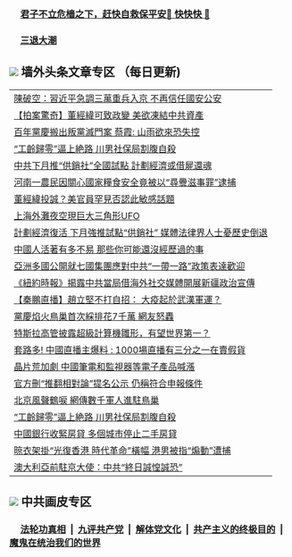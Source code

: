 
 ### &nbsp;&nbsp;&nbsp;&nbsp; [君子不立危樯之下，赶快自救保平安🍎 快快快 📩](https://github.com/pwgy/td/blob/master/README.md)

 ### &nbsp;&nbsp;&nbsp;&nbsp; [三退大潮](https://ww3.xkide.work/?key=zuuelqyfglsfjmgm&pin=65881581&ag=ogQuit&from=pw2) 

## <img src="https://img.icons8.com/cute-clipart/2x/circled-right.png"> 墙外头条文章专区 （每日更新)

<Table>
<tr><td colspan="2" align="left"><a href="https://wwc.cheuw.work/?ag=c1450801&key=kkpnxqzglkxtwqzb&from=pw2">陳破空：習近平急調三萬重兵入京 不再信任國安公安
</a></td></tr>
<tr><td colspan="2" align="left"><a href="https://wwc.cheuw.work/?ag=c1450785&key=kkpnxqzglkxtwqzb&from=pw2">【拍案驚奇】董經緯可致政變 美欲凍結中共資產
</a></td></tr>
<tr><td colspan="2" align="left"><a href="https://wwc.cheuw.work/?ag=c1450840&key=kkpnxqzglkxtwqzb&from=pw2">百年黨慶搬出叛黨滅門案 蔡霞: 山雨欲來恐失控
</a></td></tr>
<tr><td colspan="2" align="left"><a href="https://wwc.cheuw.work/?ag=c1450819&key=kkpnxqzglkxtwqzb&from=pw2">“工齡歸零”逼上絶路 川男社保局割腹自殺
</a></td></tr>
<tr><td colspan="2" align="left"><a href="https://wwc.cheuw.work/?ag=c1450764&key=kkpnxqzglkxtwqzb&from=pw2">中共下月推“供銷社”全國試點 計劃經濟或借屍還魂
</a></td></tr>
<tr><td colspan="2" align="left"><a href="https://wwc.cheuw.work/?ag=c1450854&key=kkpnxqzglkxtwqzb&from=pw2">河南一農民因關心國家糧食安全竟被以“尋釁滋事罪”逮捕
</a></td></tr>
<tr><td colspan="2" align="left"><a href="https://wwc.cheuw.work/?ag=c1450784&key=kkpnxqzglkxtwqzb&from=pw2">董經緯投誠？美官員罕見否認此敏感話題
</a></td></tr>
<tr><td colspan="2" align="left"><a href="https://wwc.cheuw.work/?ag=c1450798&key=kkpnxqzglkxtwqzb&from=pw2">上海外灘夜空現巨大三角形UFO
</a></td></tr>
<tr><td colspan="2" align="left"><a href="https://wwc.cheuw.work/?ag=c1450753&key=kkpnxqzglkxtwqzb&from=pw2">計劃經濟復活 下月強推試點“供銷社” 媒體法律界人士憂歷史倒退
</a></td></tr>
<tr><td colspan="2" align="left"><a href="https://wwc.cheuw.work/?ag=c1450781&key=kkpnxqzglkxtwqzb&from=pw2">中國人活著有多不易 那些你可能還沒經歷過的事
</a></td></tr>
<tr><td colspan="2" align="left"><a href="https://wwc.cheuw.work/?ag=c1450853&key=kkpnxqzglkxtwqzb&from=pw2">亞洲多國公開就七國集團應對中共“一帶一路”政策表達歡迎
</a></td></tr>
<tr><td colspan="2" align="left"><a href="https://wwc.cheuw.work/?ag=c1450852&key=kkpnxqzglkxtwqzb&from=pw2">《紐約時報》揭露中共當局借海外社交媒體開展新疆政治宣傳
</a></td></tr>
<tr><td colspan="2" align="left"><a href="https://wwc.cheuw.work/?ag=c1450861&key=kkpnxqzglkxtwqzb&from=pw2">【秦鵬直播】趙立堅不打自招： 大疫起於武漢軍運？
</a></td></tr>
<tr><td colspan="2" align="left"><a href="https://wwc.cheuw.work/?ag=c1450799&key=kkpnxqzglkxtwqzb&from=pw2">黨慶焰火鳥巢首次綵排花7千萬 網友怒轟
</a></td></tr>
<tr><td colspan="2" align="left"><a href="https://wwc.cheuw.work/?ag=c1450817&key=kkpnxqzglkxtwqzb&from=pw2">特斯拉高管披露超級計算機雛形，有望世界第一？
</a></td></tr>
<tr><td colspan="2" align="left"><a href="https://wwc.cheuw.work/?ag=c1450773&key=kkpnxqzglkxtwqzb&from=pw2">套路多! 中國直播主爆料 : 1000場直播有三分之一在賣假貨
</a></td></tr>
<tr><td colspan="2" align="left"><a href="https://wwc.cheuw.work/?ag=c1450842&key=kkpnxqzglkxtwqzb&from=pw2">晶片荒加劇 中國筆電和監視器等電子產品喊漲
</a></td></tr>
<tr><td colspan="2" align="left"><a href="https://wwc.cheuw.work/?ag=c1450841&key=kkpnxqzglkxtwqzb&from=pw2">官方刪“推翻相對論”提名公示 仍稱符合申報條件
</a></td></tr>
<tr><td colspan="2" align="left"><a href="https://wwc.cheuw.work/?ag=c1450860&key=kkpnxqzglkxtwqzb&from=pw2">北京風聲鶴唳 網傳數千軍人進駐鳥巢
</a></td></tr>
<tr><td colspan="2" align="left"><a href="https://wwc.cheuw.work/?ag=c1450759&key=kkpnxqzglkxtwqzb&from=pw2">“工齡歸零”逼上絶路 川男社保局割腹自殺
</a></td></tr>
<tr><td colspan="2" align="left"><a href="https://wwc.cheuw.work/?ag=c1450750&key=kkpnxqzglkxtwqzb&from=pw2">中國銀行收緊房貸 多個城市停止二手房貸
</a></td></tr>
<tr><td colspan="2" align="left"><a href="https://wwc.cheuw.work/?ag=c1450813&key=kkpnxqzglkxtwqzb&from=pw2">晾衣架掛“光復香港 時代革命”橫幅 港男被指“煽動”遭捕
</a></td></tr>
<tr><td colspan="2" align="left"><a href="https://wwc.cheuw.work/?ag=c1450760&key=kkpnxqzglkxtwqzb&from=pw2">澳大利亞前駐京大使：中共“終日誠惶誠恐”
</a></td></tr>

 </Table>

 ## <img src="https://img.icons8.com/cute-clipart/2x/circled-right.png"> 中共画皮专区
 ### &nbsp;&nbsp;&nbsp;&nbsp; [法轮功真相](https://github.com/begood0513/basic/blob/master/README.md) &nbsp;|&nbsp; [九评共产党](https://github.com/begood0513/9ping.md/blob/master/README.md) &nbsp;|&nbsp; [解体党文化](https://github.com/begood0513/jtdwh.md/blob/master/README.md)   &nbsp;|&nbsp; [共产主义的终极目的](https://github.com/begood0513/gczydzjmd.md/blob/master/README.md) &nbsp;|&nbsp; [魔鬼在统治我们的世界](https://github.com/begood0513/gczydzjmd.md/blob/master/README.md) 
